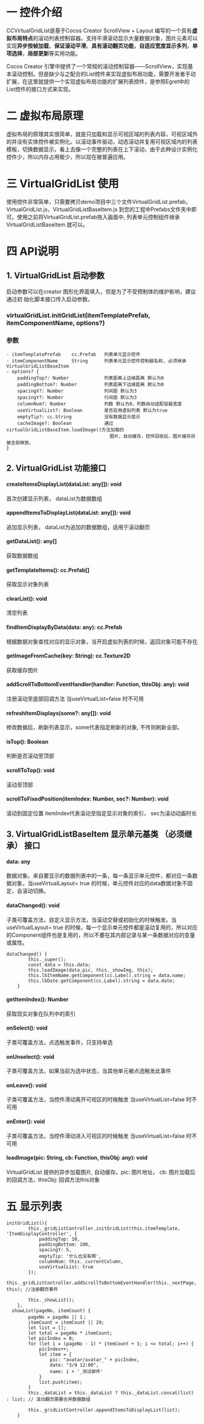 # 一 控件介绍      
CCVirtualGridList是基于Cocos Creator ScrollView + Layout 编写的一个具有**虚拟布局特点**的滚动列表控制容器。支持平滑滚动显示大量数据对象，图片元素可以实现**异步按帧加载**，**保证滚动平滑**。**具有滚动翻页功能**，**自适应宽度显示多列**，**单项选择**，**局部更新**等实用功能。

Cocos Creator 引擎中提供了一个常规的滚动控制容器——ScrollView，实现基本滚动控制。但是缺少与之配合的List控件来实现虚拟布局功能，需要开发者手动扩展，在这里就提供一个实现虚拟布局功能的扩展列表控件，是参照Egret中的List控件的接口方式来实现。


# 二 虚拟布局原理
虚拟布局的原理其实很简单，就是只加载和显示可视区域的列表内容，可视区域外的并没有实体控件被实例化。以滚动事件驱动，动态滚动并复用可视区域内的列表模板，切换数据显示，看上去像一个完整的列表在上下滚动，由于此种设计实例化控件少，所以内存占用极少，所以现在被普遍应用。

# 三 VirtualGridList 使用
使用控件非常简单，只需要拷贝demo项目中三个文件VirtualGridList.prefab，VirtualGridList.js，VirtualGridListBaseItem.js 到您的工程中Prefabs文件夹中即可。使用之前将VirtualGridList.prefab拖入画面中, 列表单元控制组件继承 VirtualGridListBaseItem 就可以。

# 四 API说明

## 1. VirtualGridList 启动参数
启动参数可以在creator 图形化界面填入，但是为了不受预制体的维护影响，建议通过初 始化脚本接口传入启动参数。

  ### virtualGridList.initGridList(itemTemplatePrefab, itemComponentName, options?)

  ### 参数
    - itemTemplatePrefab    cc.Prefab   列表单元显示控件
    - itemComponentName     String      列表单元显示控件控制器名称, 必须继承 VirtualGridListBaseItem
    - options? {                     
        paddingTop?: Number             列表距离上边缘距离 默认为0
        paddingBottom?: Number          列表距离下边缘距离 默认为0
        spacingX?: Number               列间距 默认为3
        spacingY?: Number               行间距 默认为3
        columnNum?: Number              列数 默认为0，列数自动适配容器宽度
        useVirtualList?: Boolean        是否启用虚拟列表 默认为true
        emptyTip?: cc.String            没有数据显示提示
        cacheImage?: Boolean            通过virtualGridListBaseItem.loadImage()方法加载的
                                          图片，自动缓存，控件回收后，图片缓存将被全部释放。
    }

## 2. VirtualGridList 功能接口
  
  #### createItemsDisplayList(dataList: any[]): void
首次创建显示列表， dataList为数据数组

  #### appendItemsToDisplayList(dataList: any[]): void
追加显示列表， dataList为追加的数据数组，适用于滚动翻页

  #### getDataList(): any[]                    
 获取数据数组

  #### getTemplateItems(): cc.Prefab[]
获取显示对象列表

  #### clearList(): void
 清空列表

  #### findItemDisplayByData(data: any): cc.Prefab
根据数据对象查找对应的显示对象，当开启虚拟列表的时候，返回对象可能不存在

  #### getImageFromCache(key: String): cc.Texture2D
获取缓存图片

  #### addScrollToBottomEventHandler(handler: Function, thisObj: any): void
注册滚动至底部回调方法 当useVirtualList=false 时不可用

  #### refreshItemDisplays(some?: any[]): void
修改数据后，刷新列表显示，some代表指定刷新的对象, 不传则刷新全部。

  #### isTop(): Boolean
 判断是否滚动至顶部

  #### scrollToTop(): void
滚动至顶部

  #### scrollToFixedPosition(itemIndex: Number, sec?: Number): void
滚动到固定位置 itemIndex代表滚动至指定显示对象的索引， sec为滚动动画时长


## 3. VirtualGridListBaseItem 显示单元基类 （必须继承） 接口

  #### data: any
数据对象。来自要显示的数据列表中的一条，每一条显示单元控件，都对应一条数据对象，当useVirtualLayout= true 的时候，单元控件对应的data数据对象不固定，会滚动切换。

  #### dataChanged(): void
子类可覆盖方法，自定义显示方法，当滚动交替或初始化的时候触发。当useVirtualLayout= true 的时候，每一个显示单元控件都是滚动复用的，所以对应的Component组件也是复用的，所以不要在其内部记录与某一条数据对应的变量或属性。
```
dataChanged() {
        this._super();
        const data = this.data;
        this.loadImage(data.pic, this._showImg, this);
        this.lbItemName.getComponent(cc.Label).string = data.name;
        this.lbDate.getComponent(cc.Label).string = data.date;
    }
```

  #### getItemIndex(): Number
获取现实对象在队列中的索引

  #### onSelect(): void
子类可覆盖方法，点选触发事件，只支持单选

  #### onUnselect(): void
子类可覆盖方法，如果当前为选中状态，当其他单元被点选触发此事件

  #### onLeave(): void
子类可覆盖方法，当控件滑动离开可视区的时候触发 当useVirtualList=false 时不可用

  #### onEnter(): void
子类可覆盖方法，当控件滑动进入可视区的时候触发 当useVirtualList=false 时不可用

  #### loadImage(pic: String, cb: Function, thisObj: any): void
VirtualGridList 提供的异步加载图片, 自动缓存。pic: 图片地址， cb: 图片加载后的回调方法，thisObj: 回调方法this对象

# 五 显示列表
```
initGridList(){
        this._gridListController.initGridList(this.itemTemplate, 'ItemDisplayController', {
            paddingTop: 10,
            paddingBottom: 100,
            spacingY: 5,
            emptyTip: '什么也没有啊',
            columnNum: this._currentColumn,
            useVirtualList: true
        });
        this._gridListController.addScrollToBottomEventHandler(this._nextPage, this); //注册翻页事件

        this._showList();
    },
  showList(pageNo, itemCount) {
        pageNo = pageNo || 1；
        itemCount = itemCount || 29;
        let list = [];
        let total = pageNo * itemCount;
        let picIndex = 0;
        for (let i = (pageNo - 1) * itemCount + 1; i <= total; i++) {
            picIndex++;
            let item = {
                pic: "avatar/avatar_" + picIndex,
                date: "3/9 12:00",
                name: i + '_测试邮件'
            }
            list.push(item);
        }
        this._dataList = this._dataList ? this._dataList.concat(list) : list; // 滚动翻页需要合并数据数组

        this._gridListController.appendItemsToDisplayList(list);
    }
```